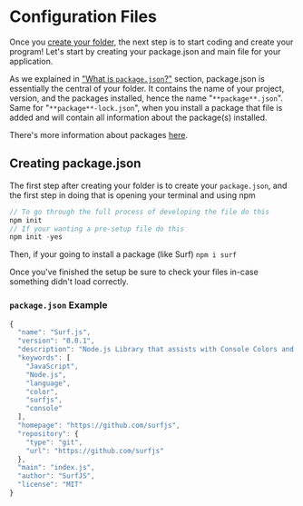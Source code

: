 # Configuration Files
Once you [create your folder](https://www.youtube.com/watch?v=l6Y6yDkLAEc), the next step is to start coding and create your program! Let's start by creating your package.json and main file for your application.

As we explained in ["What is `package.json`?"](https://github.com/surfjs/guide/blob/main/guide/basic-information/WHAT-IS-PACKAGE.JSON.md) section, package.json is essentially the central of your folder. It contains the name of your project, version, and the packages installed, hence the name "`**package**.json`". Same for "`**package**-lock.json`", when you install a package that file is added and will contain all information about the package(s) installed.

There's more information about packages [here](https://docs.npmjs.com/cli/v6/configuring-npm/package-json/).

## Creating package.json
The first step after creating your folder is to create your `package.json`, and the first step in doing that is opening your terminal and using npm
```js
// To go through the full process of developing the file do this
npm init
// If your wanting a pre-setup file do this
npm init -yes
```
Then, if your going to install a package (like Surf) `npm i surf`

Once you've finished the setup be sure to check your files in-case something didn't load correctly.

### `package.json` Example
```js
{
  "name": "Surf.js",
  "version": "0.0.1",
  "description": "Node.js Library that assists with Console Colors and Sized text",
  "keywords": [
    "JavaScript",
    "Node.js",
    "language",
    "color",
    "surfjs",
    "console"
  ],
  "homepage": "https://github.com/surfjs",
  "repository": {
    "type": "git",
    "url": "https://github.com/surfjs"
  },
  "main": "index.js",
  "author": "SurfJS",
  "license": "MIT"
}
